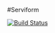 #Serviform

[![Build Status](https://travis-ci.org/marvin255/serviform.svg?branch=master)](https://travis-ci.org/marvin255/serviform)
